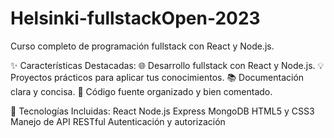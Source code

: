 # Helsinki-fullstackOpen-2023
Curso completo de programación fullstack con React y Node.js.

✨ Características Destacadas:
🌐 Desarrollo fullstack con React y Node.js.
💡 Proyectos prácticos para aplicar tus conocimientos.
📚 Documentación clara y concisa.
🚧 Código fuente organizado y bien comentado.

🔧 Tecnologías Incluidas:
React
Node.js
Express
MongoDB
HTML5 y CSS3
Manejo de API RESTful
Autenticación y autorización


